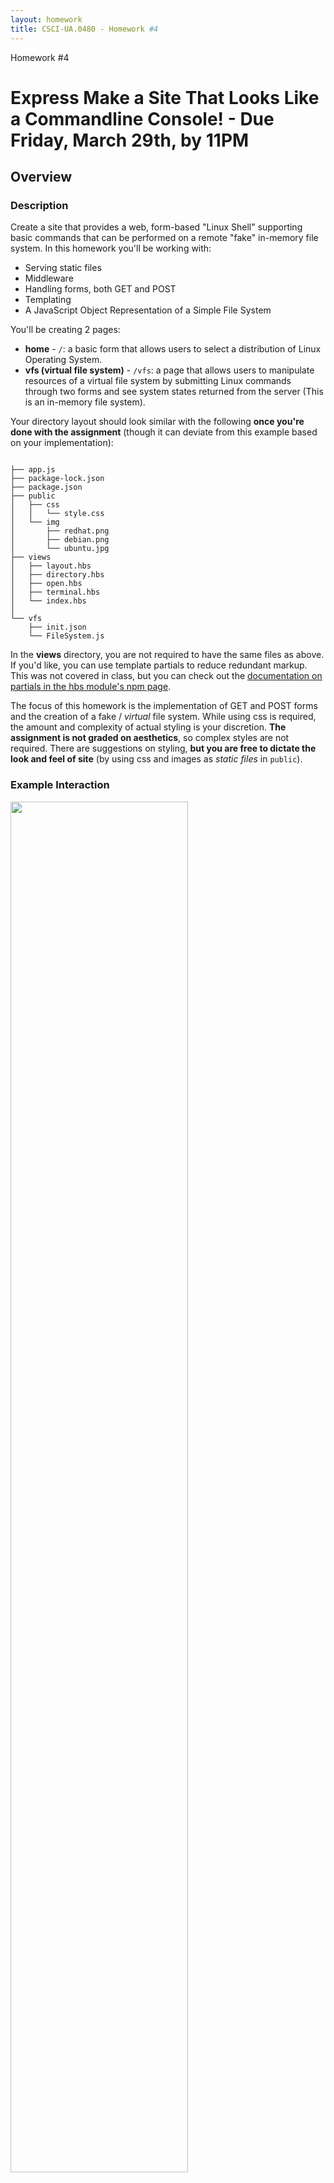 ```yaml
---
layout: homework
title: CSCI-UA.0480 - Homework #4
---
```


<style>
h1.warning {
	background-color: #eaa;
}
</style>
<div class="panel panel-default">
	<div class="panel-heading">Homework #4</div>
	<div class="panel-body" markdown="block">

# Express Make a Site That Looks Like a Commandline Console!  - __Due Friday, March 29th__, by 11PM

## Overview

### Description

Create a site that provides a web, form-based "Linux Shell" supporting basic commands that can be performed on a remote "fake" in-memory file system. In this homework you'll be working with:

* Serving static files
* Middleware
* Handling forms, both GET and POST
* Templating
* A JavaScript Object Representation of a Simple File System 

You'll be creating 2 pages:

* __home__ - <code>/</code>: a basic form that allows users to select a distribution of Linux Operating System.
* __vfs (virtual file system)__ - <code>/vfs</code>: a page that allows users to manipulate resources of a virtual file system by submitting Linux commands through two forms and see system states returned from the server (This is an in-memory file system).

Your directory layout should look similar with the following __once you're done with the assignment__ (though it can deviate from this example based on your implementation):

<pre><code data-trim contenteditable>
├── app.js
├── package-lock.json
├── package.json
├── public
│   ├── css
│   │   └── style.css
│   └── img
│       ├── redhat.png
│       ├── debian.png
│       └── ubuntu.jpg
├── views
│   ├── layout.hbs
│   ├── directory.hbs
│   ├── open.hbs
│   ├── terminal.hbs
│   └── index.hbs
│
└── vfs
    ├── init.json
    └── FileSystem.js
</code></pre>

In the __views__ directory, you are not required to have the same files as above. If you'd like, you can use template partials to reduce redundant markup. This was not covered in class, but you can check out the [documentation on partials in the hbs module's npm page](https://www.npmjs.com/package/hbs#helpers-and-partials).

The focus of this homework is the implementation of GET and POST forms and the creation of a fake / _virtual_ file system. While using css is required, the amount and complexity of actual styling is your discretion. __The assignment is not graded on aesthetics__, so complex styles are not required. There are suggestions on styling, __but you are free to dictate the look and feel of site__ (by using css and images as _static files_ in `public`).

### Example Interaction

<div class="img">
<!--![interaction](../resources/img/hw04-asciidiary-mainexample.gif)-->
<img width="75%" src="../resources/img/hw04-file-system-example.gif">

</div>

### Submission Process

1. You will be given access to a private repository on GitHub
2. The final version of your assignment should be in GitHub
3. __Push__ your changes to the homework repository on GitHub by the due date.

### (4 points) Make at Least 4 Commits

* Commit multiple times throughout your development process.
* Make at least 4 separate commits - (for example, one option may be to make one commit per part in the homework).

## Part 1 - Setup

###  Installing Dependencies

* create a <code>package.json</code>
* __install__ the following __dependencies__ (make sure you use the <code>--save</code> option)
	* <code>express</code>
	* <code>hbs</code>
    * <code>moment</code>


###  .gitignore

* create a <code>.gitignore</code>
* ignore the following files:
	* <code>node_modules</code>
	* any other files that aren't relevant to the project... for example
        * <code>.DS_Store</code> if you're on OSX
        * <code>.swp</code> if you use vim as your editor
        * etc.

### linting

* an eslint configuration file (for example `.eslintrc.json`) should be in the root directory (or copy one from a previous project if it doesn't exist)
* make sure that any global linting tools are installed (`eslint`)
* periodically lint your program as you work

## Part 2 - A Fake / _Virtual_ Remote File System

### Overview

In this homework, you'll create an Express application that displays a background image of three Linux distributions (or some styling of your choice), and a shell-like interface implemented by HTML forms. Users send shell commands via GET and POST requests through the forms to a server. The server dispatches requests to operate on a in-memory virtual file system using these commands, and responds with the state of the virtual file system.

The file system will be implemented using a nested JSON object; it will represent the state of the virtual file system. Additionally, use an ES6 class to encapsulate the data and interact with the virtual file system represented by the data.

You can assume that your application will process http requests serially; you don't have to handle any race conditions.

This part contains four major components.

1. Serving static files
2. An Express Server
3. The Virtual File System
4. Templating

###  Serving Static Files

In this section, you'll work with the built-in Express static middleware to serve images and css. __Again, you are free to have your own styles, as long as they are served through `express.satatic` / the `public` folder__. The following description is based on the reference solution's styles.

In the demo, the static files include css for basic styling and desktop images of 3 different Linux operating systems: Ubuntu, Debian and Redhat.

* To serve static files, create the following directory structure in your project's root directory
	* <code>public</code>
	* <code>public/css</code>
	* <code>public/img</code>
* Add a blank css file in <code>public/css/style.css</code>
* Add images that you'll use for styling
	* You can use your own images...
	* Or use a screen capture of various desktops:
		* [Ubuntu](../resources/img/hw04-ubuntu.jpg)
		* [Debian](../resources/img/hw04-debian.png)
		* [RedHat](../resources/img/hw04-redhat.png).
		* (You can stretch, tile, etc. to fill the background if you like, as these images are fixed dimensions)
* You'll test these static assets later on


### File System

In this section, you'll mimic a Linux file system through JavaScript.

In Linux, The file system is implemented as a tree. The root of this tree is the root directory and is denoted as <code>/</code>. Each node in this tree represents a file. If a node is a leaf, then it is a file, otherwise it is a directory (Note: in Linux, a file can be a file or a directory). Each node stores metadata about the directory / file. The children of a node is another nested file system tree. To search for a file, perform tree traversal to find the node. 

### Commands

Commands will be chosen and issued through forms on an html page. The forms will send requests to the server, and the server will read or modify the virtual file system based on the form data. The commands you'll implement include:

1. <code>ls</code>
    * **Arguments**: <code>[path/to/dir]</code>
    * **Options**: <code>-l</code>show file metadata <code>.</code>
    * **Output**: shows a list of all files in the directory specified by argument
		* by default, only the names of all the files in the directory are listed 
			* the names are listed in the order that they appear in the directory node
			* (this is different from the _actual_ behavior of `ls` which sorts by name - _kind_ of)
		* however, with the -l option:
        	* each line in the resulting listing shows information about files or directories contained in the directory
			* the information is file / directory metadata: <code>file_type (d or -), permissions, number of hard links, owner, group, size, last-modified data, file name</code>
        	* an example directory is: <code>drwxr--r-- 1 root root 6 Feb 25 11:20 bin</code>
        	* An example file is: <code>-rwxr--r-- 1 root root 6 Feb 25 11:20 file.txt</code>
        * for more information, please refer to [ls](https://en.wikipedia.org/wiki/Ls).
2. <code>tree</code>
    * **Arguments**: <code>[path/to/dir]</code>
    * **Options**: <code>None</code>
    * **Output**:
        * displays the file system tree under <code>[path/to/dir]</code>
		* names of files / directories are nested underneath eachother through indentation
3. <code>cat</code>
    * **Arguments**: <code>[path/to/filename, filename]</code>
    * **Options**: <code>None</code>
    * **Output**:
        * the contents of the file (assume files contain just text)
4. <code>mkdir</code>
    * **Arguments**: <code>[path/to/dir, dirname]</code>
    * **Options**: <code>None</code>
    * **Result**:
        * create a directory under the given path if the <code>dirname</code> of directory does not present
5. <code>write</code>
    * **Arguments**: <code>[path/filename, content]</code>
    * **Options**: <code>None</code>
    * **Result**:
        * overwrite the file by given content if the <code>filename</code> exists, otherwise create a new file named <code>filename</code> with <code>content</code>

⚠️⚠️ ⚠️   since you are not going to implement <code>cd</code>, __every path in the argument list__ is an __ABSOLUTE PATH__.

### In-memory File System

Now, you'll implement an in-memory file system in a class called `FileSystem` (within <code>FileSystem.js</code>) by encapsulating the **state of file system** as properties and using __methods__ for manipulating the file system.

When the server is initialized (that is, before it starts listening on a port):

* it reads in a JSON file, `init.json`
* parses the JSON...
* instantiates a `FileSystem` class given initial state of the file system
* you'll have to careful when you do this, as you'll want to instantiate this object and start your server __after__ reading `init.json`
* ⚠️⚠️ ⚠️ ...consequently, you'll likely have to put `listen` and the creation of `FileSystem` within a callback!

While the server is running: 

* it dispatches the client's requested actions to methods and modifies or reads the state of the file system
* consequently, the majority of your file system logic will live in a class rather than within the route handling functions of your Express application.

### Initial State of File System

You'll be given a file, `init.json`, that contains the initial structure of the file system. 

The file system is represented by a nested JSON object - essentially a tree of objects with keys as file and directory names and objects as meta data about that file or directory. The JSON file has hardcoded dates and times, but when adding new files and directories, you can use [Moment JS](https://momentjs.com/docs/) to get a formatted string representing the current time. Here are a few examples of what the data structure backing the virtual file system may look like (you can also check out `vfs/init.json)`:



#### Directory

```
'dir-name': {
    'permission': file type and file mode (drwxr--r--),
    'hard-links': arbitrary number,
    'owner-name': arbitrary string,
    'owner-group': arbitrary string,
    'last-modified': you can use moment.js - moment().format('MMM DD HH:mm'),
    'size': arbitrary number (can be random_,
    'files': {
        // a nested structure of more directories or files as JSON objects
    },
}
```

#### File
```
'file-name': {
            'permission': '-rwxr--r--',
            'hard-links': 1,
            'owner-name': 'root',
            'owner-group': 'root',
            'last-modified': you can use moment.js - moment().format('MMM DD HH:mm'),

            'size': 6,
            'content': 'Hello World!'
        }
```

#### An example of files and directories in context (note that the file system is wrapped in an object with a property called fs):

```
{
	"fs": {
		'/': {
			'permission': 'drwxr--r--',
			'hard-links': 1,
			'owner-name': 'root',
			'owner-group': 'root',
			'last-modified': moment().format('MMM DD HH:mm'),
			'size': 6,
			'files': {
				'bin': {
					'permission': 'drwxr--r--',
					'hard-links': 1,
					'owner-name': 'root',
					'owner-group': 'root',
					'last-modified': moment().format('MMM DD HH:mm'),
					'size': 6,
					'files': {
					}
				},
				.... More files ...
			}
	}
}
```

### The File System Class

To work with your virtual file system, implement a `FileSystem` class in `vfs/FileSystem.js` and export it so that the routes in `app.js` can use it. You can the __parsed__ JSON to initialize this object with file system data.  ⚠️⚠️⚠️  You can design this `FileSystem` class __any way you like,__ as long as you use it to encapsulate the state of the virtual file system. 

Here are some suggestions (but, again, feel free to do this any way you like... as there are no expectations or tests for your implementation):

1. <code>constructor</code>
    * **Arguments**: <code>object</code> - an object representing a virtual file system (note that this is _not_ a JSON string, but rather, pass in an object that's the result of parsing a JSON string)
2. <code>find</code>
    * **Arguments**: <code>[path/to/file]</code>
    * **Description**: traverse the file system nodes to find the file or directory. After the file or directory is found, return an object representing the file system subtree rooted at this file or directory. After the file is found, put the metadata of the current file into the returned object. 
3. <code>traverseAndList</code>
    * **Arguments**: <code>[path/to/file]</code>
    * **Description**: this method is for <code>ls</code> command. If the path points to a directory, return a list of JSON object representation of the files under this directory. Otherwise, return an empty list.
4. <code>makeDirectory</code>
    * **Arguments**: <code>[path/to/dir, directory name]</code>
    * **Description**: first call find to get the object associated with <code>dir</code>, then create a new entry in this directory. The file type is directory. Other metadata can be generated randomly (but see some specifications below).
    * **Requirements**:
        * The file type should be `d`
        * The last-modified-date should be generated by `momentJS` with date format `MMM DD HH:mm`
        * The name of key to store directories and files should be `files`
        * Others can be arbitrary
5. <code>cat</code>
    * **Arguments**: <code>[path/to/file]</code>
    * **Description**: returns the content of the file (if it's a file), otherwise return error messages (e.g., cat: No such file or directory)
6. <code>write</code>
    * **Arguments**: <code>[path/to/file, content]</code>
    * **Description**: use find to get the object of the **directory** on given path (HINT: use file type in the permission string). If the file exists, overwrite it by <code>content</code>. Otherwise create a new entry in this object with the property name as the given file name and content written (remember the name of new entries should be different from any name of other keys in the objects - there shouldn't be two files with the same name).
    * **Requirements**:
        * The file type should be `-`
        * The last-modified-date should be generated by `momentJS` with date format `MMM DD HH:mm`
        * The name of key to store file content should be `content`
        * Others can be arbitrary

Here's what the class may look like (you are not required to follow this exact class definition, though!):

```
class FileSystem {
    constructor (obj) {
        /*    Params: obj representing the virtual file system */
    }

    find(path) {
        /*    Params:  query path.
         *    Example:
         *       /path/to/this/file
         *       ['', 'path', 'to', 'this', 'file']
         */
    }

    traverseAndList(path) {
        /* Params:
         *    A list of directoies destructured from the path.
         */
    }

    makeDirectory(path, dirName) {
        /* Params:
         *    A list of directoies destructured from the path,
         *    the directory name that is going to create
         *    Example:
         *       /path/to/this/file
         *       ['', 'path', 'to', 'this', 'file']
         */
    }

    cat(path) {
        /* Params:
         *    A list of directoies destructured from the path.
         *    Example:
         *       /path/to/this/file
         *       ['', 'path', 'to', 'this', 'file']
         */
    }

    write(path, content) {
        /* Params:
         *    A list of directoies destructured from the path,
         *    and the content ready to be written to the file
         *    Example:
         *       /path/to/this/file
         *       ['', 'path', 'to', 'this', 'file']
         */
    }
}
```


### Express Application

In this section, you'll implement an Express application that interacts with the `FileSystem` class implemented in the previous section.

### Setup / Middleware

* Create a basic express application called <code>app.js</code>
	* make sure that your application is __served over port 3000__
* Add the following middleware to your application
    * <code>express.urlencoded</code> (this is a built-in middleware function; no installation needed): this will help you parse the body in <code>POST</code> requests
	* see [the slides on POST forms for setup](../slides/10/forms.html#/6)
* Serve static files:
	* check out the [slides on serving static files with Express](../../slides/08/express.html#/29)
    * test that both the css files and image work after running <code>app.js</code> (these are the files that you placed in the `public` directory earlier on)
        * for example, try to curl <code>http://localhost:3000/img/ubuntu.jpg</code> or go that url in your browser
* Import a class from the module <code>FileSystem.js</code>
* Enable <code>Handlebars</code> for templating in a later section


### Templating

In this part, you'll work with HTML and templating to build your front-end.  You don't have to implement the interface exactly the same as examples provided (styling is required, but it can be minimal, and it does not have to match the images below). Basic pages for a functional system, however, are required. __You are free to style your app using any approach. Following description is based on the demo gif as an example for explaining goals of this part.__

* Set up handlebars - [these slides](../../slides/09/templating.html) 
	* Get all the requirements and config setup
	* Create the appropriate views folder, along with an initial layout file:
		* <code>views</code>
        * <code>views/layout.hbs</code>

In <code>layout.hbs</code>

* Create a title tag with text <code>OS</code>
* Create appropriate tags inside <code>head</code>
* Create <code>body</code> tag
* Link your <code>style.css</code> stylesheet
    * A basic <code>style.css</code> is provided, you can modify it if you want a different style

### Routes

In this section, you'll implement callback handlers to serve responses to browser requests. There are two urls that your application will respond to: __<code>/</code> and <code>/vfs</code>__ 

* `/` will handle `GET` requests only 
* `/vfs` will accept both `GET` and `POST` 
	* this means you'll likely have two route handlers for `vfs` 
	* for the route that handles a `POST` request, you'll be able to access both `req.query` and `req.body` (if a `POST` is made to a path that also contains a query string)

A URL is a resource identifier and the resource in this homework is our virtual file system. The semantic here is using HTTP verbs to manipulate the file system located at <code>/vfs</code>. GETs will read from the file system while POSTs will add to the file system.

<code>GET</code> requests:

* <code>/</code>: renders an index page <code>index.hbs</code>
* <code>/vfs</code>:
    * Receives three parameters <code>command</code>, <code>path</code>, <code>option</code>
    * Parse <code>path</code> appropriately, call <code>find</code> method defined in <code>fileSystem</code> object
    * Call appropriate methods in the class given by <code>command</code>
    * Use <code>option</code> parameters if necessarily
    * Render an appropriate HTML page and pass a context containing the information retrieve from the file system

<code>POST</code> requests

* <code>/vfs</code>
    * Receive three parameters <code>command</code>, <code>path</code>, <code>content</code>
    * Parse <code>path</code> appropriately, call <code>find</code> method defined in <code>fileSystem</code> object
    * Call appropriate methods in the class given by <code>command</code>
    * Use <code>option</code> parameters if necessarily
    * Render an appropriate HTML page and pass a context containing the message showing success or failure
	* ⚠Typically, POST requests result in a redirect to prevent form resubmission. In this application, you can render the template directly rather than redirect, since we don't currently have a way of "sending" the result of the operation to another route handler

###  Creating a Home Page (`/`)

The home page consists of a dropdown menu with options for users to select different types of styling for the next page. Each option in the dropdown should result in a different look and feel. This can be implemented by using `req.query` to do any of the following:

* conditionally render different templates
* within templates conditionally include different images
* within templates conditionally use different markup
* etc.

Note, however, that regardless of how the styling differs, `express.static` must be used to serve `.css` and/or images.

Your app should receive <code>GET</code> requests on the path, <code>/</code>: 

* In your <code>index.hbs</code>
    * Create a form with attributes below
        1. <code>action="http://localhost:3000/vfs"</code> (may be different if the server listens on other ports)
        2. <code>method="GET"</code>
    * In this form, create a <code>select</code> dropdown [see mdn's docs for dropdown markup](https://developer.mozilla.org/en-US/docs/Web/HTML/Element/select) with:
        1. a <code>name</code> attribute (this should match with what you reference in `req.query`)
        2. and two or three <code>option</code> elements with <code>value</code> and <code>text</code> equal to the name of selected operating system (this basically switches the style!)
    * Lastly, to create a submit button, use an <code>input</code> with <code>type</code> of `submit` 
    * When this form is submitted, a query string is attached to the GET request... with the query string determining different styling for the `vfs` page (for example, different background images, different markup, etc.)
		* this means that the route for `vfs` should always check `req.query` to determine what design elements should be shown)
    * Below is an example for selecting three OS distributions in the next page <code>terminal.hbs</code>

<div markdown="block" class="img">
<img src='../resources/img/hw04-file-system-homepage.png' width="100%">
<img src='../resources/img/hw04-file-system-homepage-dropdown.png' width="100%">
</div>


### Creating two forms for submitting commands and arguments

In <code>terminal.hbs</code>, create two forms that will allow the user to interact with the virtual file system (again, this page will be styled based on a query string):

* Create a <code>GET</code> form
    1. <code>action="http://localhost:3000/vfs"</code> (may be different if the server listens on other ports)
    2. <code>method="GET"</code>
    3. In this form, add three HTML input tags: <code>command</code>, <code>option</code>, and <code>path</code>
    4. Add a submit button with type of <code>submit</code>
    5. Note that this form has the same `action` url as the homepage form
	6. You can also add a hidden input that set the value of the query string that you use for styling so that it remains persistent
* Create a <code>POST</code> form
    1. <code>action="http://localhost:3000/vfs"</code> 
    2. <code>method="post"</code>
    3. In this form, add three HTML input tags: <code>command</code>, <code>path</code>, and <code>content</code>
    4. Add a submit button with type of <code>submit</code>
* Examples:
<div markdown="block" class="img">
<img src="../resources/img/hw04-file-system-ubuntu.png" width="100%">
<img src="../resources/img/hw04-file-system-debian.png" width="100%">
</div>

### Create an area below the forms that contains messages sent back through the server's HTTP response

For each command, the server responds with the state of file system or the status of the operation. In this section, you'll display this response by using templating and basic control structures in handlebars. (HINT: you'll use HBS template syntax for iterating over an array, an array of objects, and an object. Conditionals may also be useful).

⚠️⚠️ ⚠️ - __Universal Requirements for Each Command__

* __In either `path` field, the leading forward slash (`/`) may be omitted (the path should still be treated as if it were an absolute path, though)__
* __In either `path` field, if the path is left blank, then assume it is root (`/`)__
* __There can only be one option in the option field, and it should be preceded with a dash, `-`__

### Commands and Examples

### <code>ls</code>
1. Example form data 1:
	* command: `ls`
	* option: `-l`
	* path: field left blank
	* result shown on page:
		<pre><code data-trim contenteditable>drwxr--r-- 1 root root 6 Feb 27 08:17 bin
drwxr--r-- 1 root root 6 Jan 20 12:45 home
drwxr--r-- 1 root root 6 Jan 05 08:02 lib
drwxr--r-- 1 root root 6 Mar 10 07:30 dev
</code></pre>
		* comments: leaving the path blank will default to listing the files and directories in `/`
2. Example form data  2:
	* command: `ls`
	* option: field left blank 
	* path: `/home`
	* result shown on page:
		<pre><code data-trim contenteditable>foo.txt
es6.jpg</code></pre>
	* comments: 
		* leaving the option field blank will result in only the names of the files being displayed 
	    * in this case, `foo.txt` and `es6.jpg` are the only two files contained within `/home` 
		* note: `es6.jpg` is not really an image... it's just a file that has arbitrary text in it
		* (if you want to get fancy though, you can have a link to a file in `public` and display that based on image extensions)
3. The server should pass files and directories into the template in the form of a list of objects.
4. Display each file or directory in one line with just <code>name</code> if there are no options, or with `-l`, <code>file_type, permissions, number of hard links, owner, group, size, last-modified data, file name</code> (using `li`)
5. If the path cannot be found or it's a file, output `ls: No such file or directory`
6. Example UI:
    with <code>-l</code> option
    <div markdown="block" class="img">
    <img src="../resources/img/hw04-file-system-ls.png" width="100%">
    </div>
7. Example UI:
    without <code>-l</code> option
    <div markdown="block" class="img">
    <img src="../resources/img/hw04-file-system-ls-no-l.png" width="100%">
    </div>
8. Example UI: <code>path</code> does not exist or it's a file:
    <div markdown="block" class="img"> 
	<img src="../resources/img/hw04-file-system-ls-not-exists.png" width="100%">
	</div>

<hr>

### <code>tree</code>

1. Example form data 1:
	* command: `tree`
	* option: field left blank 
	* path: field left blank
	* result shown on page:
		<pre><code data-trim contenteditable>bin
home
    es6.jpg
lib
    modules
              aba.txt
dev			
</code></pre>
		* comments: leaving the path blank will default to listing the files and directories in `/`
2. Example form data 1:
	* command: `tree`
	* option: field left blank 
	* path: `/lib`
	* result shown on page:
		<pre><code data-trim contenteditable>modules
    aba.txt
</code></pre>
	* comments: adding a path shows the tree under that path
3. Display the entire file system tree rooted at the `path` specified in the form
4. Any way of showing the hierarchy would be accepted (such as varying levels of indentation or nested lists: `ol` and `li`).
5. If the path cannot be found or it's a file, output `tree: No such file or directory`
6. Example UI:
    <div markdown="block" class="img">
    <img src="../resources/img/hw04-file-system-tree.png" width="100%">
    </div>
7. Example UI: <code>path</code> does not exist or it's a file:
    <div markdown="block" class="img"> 
	<img src="../resources/img/hw04-file-system-tree-not-exists.png" width="100%">
	</div>

<hr>

### <code>cat</code>

0. Example form data:
	* command: `cat`
	* option: field left blank 
	* path: `/lib/modules/aba.txt`
	* result shown on page:
		<pre><code data-trim contenteditable>hello world.</code></pre>
1. The server should respond with the contents of the file (a string).
2. If the file cannot be found, output `cat: No such file or directory`
3. Example UI: if the file exists
    <div markdown="block" class="img">
    <img src="../resources/img/hw04-file-system-cat.png" width="100%">
    </div>
4. Example UI: <code>path</code> is not a file:
    <div markdown="block" class="img"> 
	<img src="../resources/img/hw04-file-system-write-not-exists.png" width="100%">
	</div>

<hr>

### <code>mkdir</code>

0. Example form data:
	* command: `mkdir`
	* path: `/lib/modules/`
	* content: `tmp`
	* result shown on page:
		<pre><code data-trim contenteditable>aba.txt
tmp
</code></pre>
	* comments: 
		* note that the `content` field specifies the new directory name and `path` specifies where to create the new directory
		* additionally, all of the files and directories in `path` are displayed (including the new one)
1. The server should reply with a list of files and directories after the directory is created
2. If the directory (<code>content</code>) already exists, output `mkdir: ${dirName} : File exists`
3. If the <code>path</code> not found, output `mkdir: No such file or directory`
4. Example UI: after creating a directory <code>tmp</code>:
	<div markdown="block" class="img"> 
	<img src="../resources/img/hw04-file-system-af-mkdir.png" width="100%">
	</div>
5. Example UI: create <code>tmp</code> when <code>tmp</code> exists:
    <div markdown="block" class="img"> 
	<img src="../resources/img/hw04-file-system-mkdir-exists.png" width="100%">
	</div>
6. Example UI: <code>path</code> does not exist or it's a file:
    <div markdown="block" class="img"> 
	<img src="../resources/img/hw04-file-system-mkdir-no-path-found.png" width="100%">
	</div>
<hr>

### <code>write</code>

1. Example form data (creating `foo.txt` under `/lib/modules`):
	* command: `write`
	* path: `/lib/modules/foo.txt`
	* content: `bar,baz,qux,quux`
	* result shown on page: nothing is shown to the user (use cat or ls to verify creation of file)
2. If successful, no message should be displayed
3. The operation can be checked by submitting a request with the `cat` command 
4. If writing fails, output `write: No such file or directory`
5. Example UI: <code>path</code> does not exist:
    <div markdown="block" class="img"> 
	<img src="../resources/img/hw04-file-system-write-no-path-found.png" width="100%">
	</div>
## Documentation

⚠️⚠️⚠️  To help graders find your usage of the `FileSystem` class, use [GitHub's documentation for linking to code](https://help.github.com/en/articles/creating-a-permanent-link-to-a-code-snippet) to add links to the following:

* the part of your code that instantiates the `FileSystem` class with an object (from parsed JSON) being used to bootstrap it with some initial virtual file system data
* one example of using the instance of `FileSystem` to provide the data needed to fulfill a request...
	* __example__: if there's a `POST` to `vfs` with `ls` as the form input
	* show the part of your code where a method is called on your instance of `FileSystem`
	* ...that gives back a list of files that are eventually put into a rendered template


</div>



</div>
